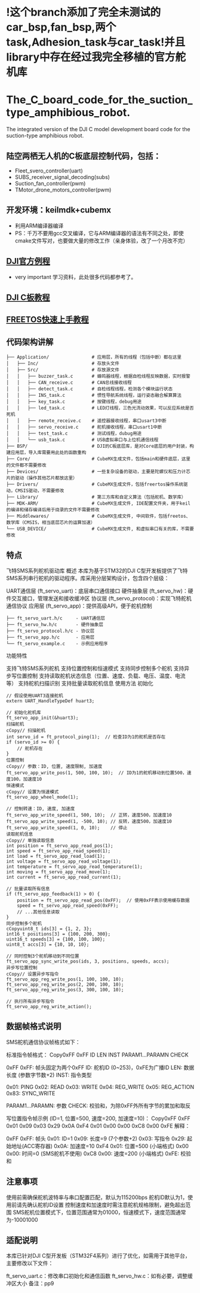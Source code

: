 # !这个branch添加了完全未测试的car_bsp,fan_bsp,两个task,Adhesion_task与car_task!并且library中存在经过我完全移植的官方舵机库
# The_C_board_code_for_the_suction_type_amphibious_robot.

The integrated version of the DJI C model development board code for the suction-type amphibious robot.
## 陆空两栖无人机的C板底层控制代码，包括：
- Fleet_svero_controller(uart)
- SUBS_receiver_signal_decoding(subs)
- Suction_fan_controller(pwm)
- TMotor_drone_motors_controller(pwm)
## 开发环境：keilmdk+cubemx
- 利用ARM编译器编译
- PS：千万不要用gcc交叉编译，它与ARM编译器的语法有不同之处，即使cmake文件写对，也要做大量的修改工作（亲身体验，改了一个月改不完）
## [DJI官方例程](https://github.com/RoboMaster/Development-Board-C-Examples)
- very important 学习资料，此处很多代码都参考了。
## [DJI C板教程](https://github.com/FOCUSDrone/C_code_amphibious_robot/blob/main/RoboMaster%E5%BC%80%E5%8F%91%E6%9D%BFC%E5%9E%8B%E5%B5%8C%E5%85%A5%E5%BC%8F%E8%BD%AF%E4%BB%B6%E6%95%99%E7%A8%8B%E6%96%87%E6%A1%A3.pdf)
## [FREETOS快速上手教程](https://github.com/FOCUSDrone/C_code_amphibious_robot/blob/main/FreeRTOS%E5%AE%8C%E5%85%A8%E5%BC%80%E5%8F%91%E6%89%8B%E5%86%8C%E4%B9%8B%E4%B8%8A%E5%86%8C_%E5%BF%AB%E9%80%9F%E5%85%A5%E9%97%A8.pdf)


## 代码架构讲解
```
├── Application/                # 应用层，所有的线程（包括中断）都在这里
│   ├── Inc/                    # 存放头文件
│   ├── Src/                    # 存放源文件
│   │   ├── buzzer_task.c       # 蜂鸣器线程，根据自检线程反映数据，实时报警
│   │   ├── CAN_receive.c       # CAN总线接收线程
│   │   ├── detect_task.c       # 自检线程线程，检测各个模块运行状态
│   │   ├── INS_task.c          # 惯性导航系统线程，运行姿态融合解算算法
│   │   ├── key_task.c          # 按键线程，debug用途
│   │   ├── led_task.c          # LED灯线程，三色光流动效果，可以反应系统是否死机
│   │   ├── remote_receive.c    # 遥控器接收线程，串口usart3中断
│   │   ├── servo_receive.c     # 舵机接收线程，串口usart1中断
│   │   ├── test_task.c         # 测试线程，dubug用途
│   │   └── usb_task.c          # USB虚拟串口与上位机通信线程
├── BSP/                        # DJI的C板底层库，是对Core底层的用户封装，构建应用层，导入库需要用此处的函数重构
├── Core/                       # CubeMX生成文件，包括main和硬件底层，这里的文件都不需要修改
├── Devices/                    # 一些复杂设备的驱动，主要是陀螺仪和压力计芯片的驱动（操作其他芯片都放这里）
├── Drivers/                    # CubeMX生成文件，包括freertos操作系统驱动，CMSIS驱动，不需要修改
├── Library/                    # 第三方库和自定义算法（包括舵机、数学库）
├── MDK-ARM/                    # CubeMX生成文件, IDE配置文件夹，用于keil的编译和储存编译后用于烧录的文件不需要修改
├── Middlewares/                # CubeMX生成文件, 中间软件，包括freetos、数学库（CMSIS，相当底层芯片的运算加速）
└── USB_DEVICE/                 # CubeMX生成文件, 和虚拟串口有关的库，不需要修改
```
## 特点
飞特SMS系列舵机驱动库
概述
本库为基于STM32的DJI C型开发板提供了飞特SMS系列串行舵机的驱动程序。库采用分层架构设计，包含四个层级：

UART通信层 (ft_servo_uart)：底层串口通信接口
硬件抽象层 (ft_servo_hw)：硬件交互接口，管理发送和接收缓冲区
协议层 (ft_servo_protocol)：实现飞特舵机通信协议
应用层 (ft_servo_app)：提供高级API，便于舵机控制
```
├── ft_servo_uart.h/c     - UART通信层
├── ft_servo_hw.h/c       - 硬件抽象层
├── ft_servo_protocol.h/c - 协议层
├── ft_servo_app.h/c      - 应用层
└── ft_servo_example.c    - 示例应用程序
```
功能特性

支持飞特SMS系列舵机
支持位置控制和恒速模式
支持同步控制多个舵机
支持异步写位置控制
支持读取舵机状态信息（位置、速度、负载、电压、温度、电流等）
支持舵机扫描识别
支持批量读取舵机信息
使用方法
初始化
```
// 假设使用UART3连接舵机
extern UART_HandleTypeDef huart3;

// 初始化舵机库
ft_servo_app_init(&huart3);
扫描舵机
cCopy// 扫描舵机
int servo_id = ft_protocol_ping(1);  // 检查ID为1的舵机是否存在
if (servo_id >= 0) {
    // 舵机存在
}
位置控制
cCopy// 参数：ID, 位置, 速度限制, 加速度
ft_servo_app_write_pos(1, 500, 100, 10);  // ID为1的舵机移动到位置500，速度100，加速度10
恒速模式
cCopy// 设置为恒速模式
ft_servo_app_wheel_mode(1);

// 控制转速：ID, 速度, 加速度
ft_servo_app_write_speed(1, 500, 10);  // 正转，速度500，加速度10
ft_servo_app_write_speed(1, -500, 10); // 反转，速度500，加速度10
ft_servo_app_write_speed(1, 0, 10);    // 停止
读取舵机信息
cCopy// 单独读取信息
int position = ft_servo_app_read_pos(1);
int speed = ft_servo_app_read_speed(1);
int load = ft_servo_app_read_load(1);
int voltage = ft_servo_app_read_voltage(1);
int temperature = ft_servo_app_read_temperature(1);
int moving = ft_servo_app_read_move(1);
int current = ft_servo_app_read_current(1);

// 批量读取所有信息
if (ft_servo_app_feedback(1) > 0) {
    position = ft_servo_app_read_pos(0xFF);  // 使用0xFF表示使用缓存数据
    speed = ft_servo_app_read_speed(0xFF);
    // ...其他信息读取
}
同步控制多个舵机
cCopyuint8_t ids[3] = {1, 2, 3};
int16_t positions[3] = {100, 200, 300};
uint16_t speeds[3] = {100, 100, 100};
uint8_t accs[3] = {10, 10, 10};

// 同时控制3个舵机移动到不同位置
ft_servo_app_sync_write_pos(ids, 3, positions, speeds, accs);
异步写位置控制
cCopy// 设置异步写指令
ft_servo_app_reg_write_pos(1, 100, 100, 10);
ft_servo_app_reg_write_pos(2, 200, 100, 10);
ft_servo_app_reg_write_pos(3, 300, 100, 10);

// 执行所有异步写指令
ft_servo_app_reg_write_action();
```
## 数据帧格式说明
SMS舵机通信协议帧格式如下：

标准指令帧格式：
Copy0xFF 0xFF ID LEN INST PARAM1...PARAMN CHECK

0xFF 0xFF: 帧头固定为两个0xFF
ID: 舵机ID (0~253)，0xFE为广播ID
LEN: 数据长度 (参数字节数+2)
INST: 指令类型

0x01: PING
0x02: READ
0x03: WRITE
0x04: REG_WRITE
0x05: REG_ACTION
0x83: SYNC_WRITE


PARAM1...PARAMN: 参数
CHECK: 校验和，为除0xFF外所有字节的累加和取反


写位置指令帧示例 (ID=1, 位置=500, 速度=200, 加速度=10)：
Copy0xFF 0xFF 0x01 0x09 0x03 0x29 0x0A 0xF4 0x01 0x00 0x00 0xC8 0x00 0xFE
解释：

0xFF 0xFF: 帧头
0x01: ID=1
0x09: 长度=9 (7个参数+2)
0x03: 写指令
0x29: 起始地址(ACC寄存器)
0x0A: 加速度=10
0xF4 0x01: 位置=500 (小端格式)
0x00 0x00: 时间=0 (SMS舵机不使用)
0xC8 0x00: 速度=200 (小端格式)
0xFE: 校验和



## 注意事项

使用前需确保舵机波特率与串口配置匹配，默认为115200bps
舵机ID默认为1，使用前请先确认舵机ID设置
控制速度和加速度时需注意舵机规格限制，避免超出范围
SMS舵机位置模式下，位置范围通常为01000，恒速模式下，速度范围通常为-10001000





## 适配说明
本库已针对DJI C型开发板（STM32F4系列）进行了优化，如需用于其他平台，主要修改以下文件：

ft_servo_uart.c：修改串口初始化和通信函数
ft_servo_hw.c：如有必要，调整缓冲区大小
备注：pp9


